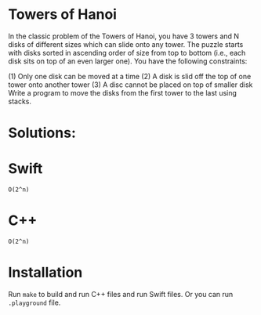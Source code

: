 # Towers of Hanoi
In the classic problem of the Towers of Hanoi, you have 3 towers and N disks of different sizes which can slide onto any tower. The puzzle starts with disks sorted in ascending order of size from top to bottom (i.e., each disk sits on top of an even larger one). You have the following constraints:

(1) Only one disk can be moved at a time
(2) A disk is slid off the top of one tower onto another tower
(3) A disc cannot be placed on top of smaller disk
Write a program to move the disks from the first tower to the last using stacks.

# Solutions:

# Swift
```
O(2^n)
```
# C++
```
O(2^n)
```

# Installation
Run `make` to build and run C++ files and run Swift files. Or you can run `.playground` file.
